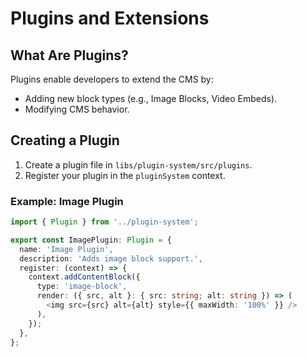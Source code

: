 # Plugins and Extensions

## What Are Plugins?
Plugins enable developers to extend the CMS by:
- Adding new block types (e.g., Image Blocks, Video Embeds).
- Modifying CMS behavior.

## Creating a Plugin
1. Create a plugin file in `libs/plugin-system/src/plugins`.
2. Register your plugin in the `pluginSystem` context.

### Example: Image Plugin
```typescript
import { Plugin } from '../plugin-system';

export const ImagePlugin: Plugin = {
  name: 'Image Plugin',
  description: 'Adds image block support.',
  register: (context) => {
    context.addContentBlock({
      type: 'image-block',
      render: ({ src, alt }: { src: string; alt: string }) => (
        <img src={src} alt={alt} style={{ maxWidth: '100%' }} />
      ),
    });
  },
};